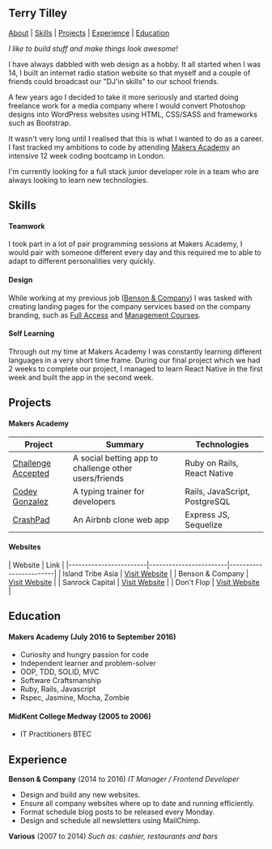 ## Terry Tilley

[About](#about) | [Skills](#skills) | [Projects](#projects) |
[Experience](#experience) | [Education](#education)

*I like to build stuff and make things look awesome!*

I have always dabbled with web design as a hobby. It all started when I was 14, I built an internet radio station website so that myself and a couple of friends could broadcast our "DJ'in skills" to our school friends.

A few years ago I decided to take it more seriously and started doing freelance work for a media company where I would convert Photoshop designs into WordPress websites using HTML, CSS/SASS and frameworks such as Bootstrap.

It wasn't very long until I realised that this is what I wanted to do as a career. I fast tracked my ambitions to code by attending [Makers Academy](http://www.makersacademy.com/) an intensive 12 week coding bootcamp in London.

I'm currently looking for a full stack junior developer role in a team who are always looking to learn new technologies.

## Skills

#### Teamwork
I took part in a lot of pair programming sessions at Makers Academy, I would pair with someone different every day and this required me to able to adapt to different personalities very quickly.

#### Design
While working at my previous job ([Benson & Company](http://www.bensoncompany.co.uk)) I was tasked with creating landing pages for the company services based on the company branding, such as [Full Access](http://full-access.co.uk/) and [Management Courses](http://www.managementcourseslondon.com/).

#### Self Learning
Through out my time at Makers Academy I was constantly learning different languages in a very short time frame. During our final project which we had 2 weeks to complete our project, I managed to learn React Native in the first week and built the app in the second week.

## Projects

#### Makers Academy
| Project | Summary | Technologies |
|---------------------------------------------------------------------------------------------------------------------------------|--------------------------------------------------------------------------------------------------|-------------------------------------------------------|
| [Challenge Accepted](https://github.com/challenge-accepted-team) | A social betting app to challenge other users/friends  | Ruby on Rails, React Native |
| [Codey Gonzalez](https://github.com/terrytilley/codey-gonzalez) | A typing trainer for developers | Rails, JavaScript, PostgreSQL |
| [CrashPad](https://github.com/terrytilley/crashpad) | An Airbnb clone web app | Express JS, Sequelize |

#### Websites
| Website | Link |
|------------------------|------------------------|------------------------|
| Island Tribe Asia | [Visit Website](http://islandtribeasia.com/) |
| Benson & Company | [Visit Website](http://bensoncompany.co.uk/) |
| Sanrock Capital | [Visit Website](http://sanrockcapital.co.uk/) |
| Don't Flop | [Visit Website](http://dontflop.com/) |

## Education

#### Makers Academy (July 2016 to September 2016)

- Curiosity and hungry passion for code
- Independent learner and problem-solver
- OOP, TDD, SOLID, MVC
- Software Craftsmanship
- Ruby, Rails, Javascript
- Rspec, Jasmine, Mocha, Zombie

#### MidKent College Medway (2005 to 2006)

- IT Practitioners BTEC

## Experience

**Benson & Company** (2014 to 2016)
*IT Manager / Frontend Developer*

- Design and build any new websites.
- Ensure all company websites where up to date and running efficiently.
- Format schedule blog posts to be released every Monday.
- Design and schedule all newsletters using MailChimp.

**Various** (2007 to 2014)
*Such as: cashier, restaurants and bars*
